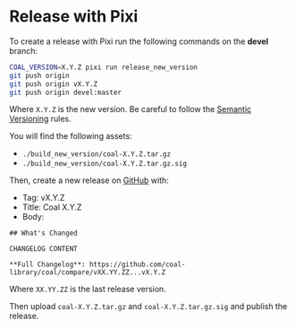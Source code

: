 # Release with Pixi

To create a release with Pixi run the following commands on the **devel** branch:

```bash
COAL_VERSION=X.Y.Z pixi run release_new_version
git push origin
git push origin vX.Y.Z
git push origin devel:master
```

Where `X.Y.Z` is the new version.
Be careful to follow the [Semantic Versioning](https://semver.org/spec/v2.0.0.html) rules.

You will find the following assets:
- `./build_new_version/coal-X.Y.Z.tar.gz`
- `./build_new_version/coal-X.Y.Z.tar.gz.sig`

Then, create a new release on [GitHub](https://github.com/coal-library/coal/releases/new) with:

* Tag: vX.Y.Z
* Title: Coal X.Y.Z
* Body:
```
## What's Changed

CHANGELOG CONTENT

**Full Changelog**: https://github.com/coal-library/coal/compare/vXX.YY.ZZ...vX.Y.Z
```

Where `XX.YY.ZZ` is the last release version.

Then upload `coal-X.Y.Z.tar.gz` and `coal-X.Y.Z.tar.gz.sig` and publish the release.
